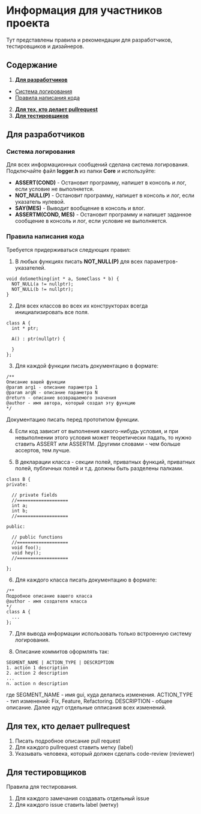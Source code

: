 # Информация для участников проекта

Тут представлены правила и рекомендации для разработчиков, тестировщиков и дизайнеров.

## Содержание
1. [**Для разработчиков**](https://github.com/timattt/Project-Cognitia-II/blob/main/About/forContributors.md#%D0%B4%D0%BB%D1%8F-%D1%80%D0%B0%D0%B7%D1%80%D0%B0%D0%B1%D0%BE%D1%82%D1%87%D0%B8%D0%BA%D0%BE%D0%B2)
* [Система логирования](https://github.com/timattt/Project-Cognitia-II/blob/main/About/forContributors.md#%D1%81%D0%B8%D1%81%D1%82%D0%B5%D0%BC%D0%B0-%D0%BB%D0%BE%D0%B3%D0%B8%D1%80%D0%BE%D0%B2%D0%B0%D0%BD%D0%B8%D1%8F)
* [Правила написания кода](https://github.com/timattt/Project-Cognitia-II/blob/main/About/forContributors.md#%D0%BF%D1%80%D0%B0%D0%B2%D0%B8%D0%BB%D0%B0-%D0%BD%D0%B0%D0%BF%D0%B8%D1%81%D0%B0%D0%BD%D0%B8%D1%8F-%D0%BA%D0%BE%D0%B4%D0%B0)
2. [**Для тех, кто делает pullrequest**](https://github.com/timattt/Project-Cognitia-II/blob/main/About/forContributors.md#%D0%B4%D0%BB%D1%8F-%D1%82%D0%B5%D1%85-%D0%BA%D1%82%D0%BE-%D0%B4%D0%B5%D0%BB%D0%B0%D0%B5%D1%82-pullrequest)
3. [**Для тестировщиков**](https://github.com/timattt/Project-Cognitia-II/blob/main/About/forContributors.md#%D0%B4%D0%BB%D1%8F-%D1%82%D0%B5%D1%81%D1%82%D0%B8%D1%80%D0%BE%D0%B2%D1%89%D0%B8%D0%BA%D0%BE%D0%B2)

## Для разработчиков

### Система логирования

Для всех информационных сообщений сделана система логирования. Подключайте файл **logger.h** из папки **Core** и используйте:

* **ASSERT(COND)** - Остановит программу, напишет в консоль и лог, если условие не выполняется.
* **NOT_NULL(P)** - Остановит программу, напишет в консоль и лог, если указатель нулевой.
* **SAY(MES)** - Выводит вообщение в консоль и влог.
* **ASSERTM(COND, MES)** - Остановит программу и напишет заданное сообщение в консоль и лог, если условие не выполняется. 

### Правила написания кода

Требуется придерживаться следующих правил:

1. В любых функциях писать **NOT_NULL(P)** для всех параметров-указателей.

```
void doSomething(int * a, SomeClass * b) {
  NOT_NULL(a != nullptr);
  NOT_NULL(b != nullptr);
}
```

2. Для всех классов во всех их конструкторах всегда инициализировать все поля.

```
class A {
  int * ptr;
  
  A() : ptr(nullptr) {
    
  }
};
```

3. Для каждой функции писать документацию в формате:
```
/**
Описание вашей функции
@param arg1 - описание параметра 1
@param argN - описание параметра N
@return - описание возвращаемого значения
@author - имя автора, который создал эту функцию
*/
```
Документацию писать перед прототипом функции.

4. Если код зависит от выполнения какого-нибудь условия, и при невыполнении этого условия может теоретически падать, то нужно ставить ASSERT или ASSERTM.
Другими словами - чем больше ассертов, тем лучше.

5. В декларации класса - секции полей, приватных функций, приватных полей, публичных полей и т.д. должны быть разделены палками.

```
class B {
private:

  // private fields
  //===================
  int a;
  int b;
  //===================
  
public:
  
  // public functions
  //===================
  void foo();
  void hey();
  //===================
  
};
```

6. Для каждого класса писать документацию в формате:

```
/**
Подробное описание вашего класса
@author - имя создателя класса
*/
class A {
  ...
};
```

7. Для вывода информации использовать только встроенную систему логирования.

8. Описание коммитов оформлять так: 

```
SEGMENT_NAME | ACTION_TYPE | DESCRIPTION
1. action 1 description
2. action 2 description
...
n. action n description
```

где SEGMENT_NAME - имя gui, куда делались изменения.
    ACTION_TYPE - тип изменений: Fix, Feature, Refactoring.
    DESCRIPTION - общее описание. 
    Далее идут отдельные опписания всех изменений.

## Для тех, кто делает pullrequest

1. Писать подробное описание pull request
2. Для каждого pullrequest ставить метку (label)
3. Указывать человека, который должен сделать code-review (reviewer)

## Для тестировщиков

Правила для тестирования.

1. Для каждого замечания создавать отдельный issue
2. Для каждого issue ставить label (метку)


